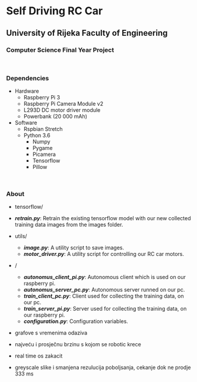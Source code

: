 # Self Driving RC Car
## University of Rijeka Faculty of Engineering <br >
### Computer Science Final Year Project

<br >

### Dependencies
* Hardware
    - Raspberry Pi 3 
    - Raspberry Pi Camera Module v2
    - L293D DC motor driver module
    - Powerbank (20 000 mAh)
* Software
    - Rspbian Stretch 
    - Python 3.6
        - Numpy
        - Pygame
        - Picamera
        - Tensorflow
        - Pillow

<br >

### About
- tensorflow/
- ***retrain.py***: Retrain the existing tensorflow model with our new collected training data images from the images folder.

- utils/
  -	***image.py***: A utility script to save images.
  - ***motor_driver.py***: A utility script for controlling our RC car motors. 
    
- /
  -	***autonomus_client_pi.py***: Autonomous client which is used on our raspberry pi.
  - ***autonomus_server_pc.py***: Autonomous server runned on our pc.
  -	***train_client_pc.py***: Client used for collecting the training data, on our pc.
  - ***train_server_pi.py***: Server used for collecting the training data, on our raspberry pi.
  - ***configuration.py***: Configuration variables.



- grafove s vremenima odaziva
- najveću i prosječnu brzinu s kojom se robotic krece
- real time os zakacit
- greyscale slike i smanjena rezulucija poboljsanja, cekanje dok ne prodje 333 ms